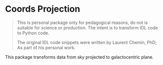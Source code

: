 # Coords Projection

> This is personal package only for pedagogical reasons, do not is suitable for science or production.
> The intent is to transform IDL code to Python code.
>
> The original IDL code snippets  were written by Laurent Chemin, PhD; As part of his personal work. 

This package transforms data from sky projected to galactocentric plane.